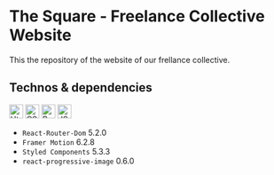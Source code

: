 # The Square - Freelance Collective Website

This the repository of the website of our frellance collective.

## Technos & dependencies

<img src="https://img.shields.io/badge/HTML5-E34F26?style=for-the-badge&logo=html5&logoColor=white" alt="Html logo" title="Html" height="25" /> <img src="https://img.shields.io/badge/CSS3-1572B6?style=for-the-badge&logo=css3&logoColor=white" alt="CSS logo" title="CSS" height="25"/> <img src="https://img.shields.io/badge/React-20232A?style=for-the-badge&logo=react&logoColor=61DAFB" alt="React logo" title="React" height="25" /> <img src="https://img.shields.io/badge/JavaScript-323330?style=for-the-badge&logo=javascript&logoColor=F7DF1E" alt="JS logo" title="JS" height="25" /> 

- `React-Router-Dom` 5.2.0
- `Framer Motion` 6.2.8
- `Styled Components` 5.3.3
- `react-progressive-image` 0.6.0